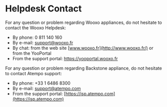 # Helpdesk Contact

For any question or problem regarding Wooxo appliances, do not hesitate to contact the Wooxo Helpdesk:

* By phone: 0 811 140 160
* By e-mail: support@wooxo.fr
* By chat: from the web site [www.wooxo.fr](http://www.wooxo.fr/) or from the YooPortal
* From the support portal: [https://yooportal.wooxo.fr ](https://yooportal.wooxo.fr%20)

For any question or problem regarding Backstone appliance, do not hesitate to contact Atempo support:

* By phone: +33 1 6486 8300
* By e-mail: support@atempo.com
* From the support portal: [https://isp.atempo.com](https://isp.atempo.com)



